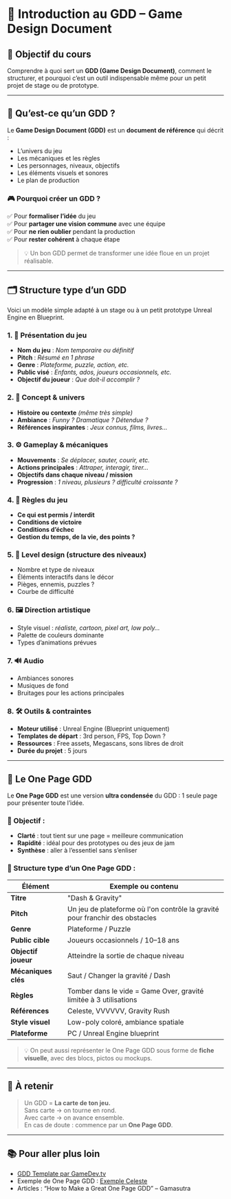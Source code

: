 # 📘 Introduction au GDD – Game Design Document

## 🎯 Objectif du cours

Comprendre à quoi sert un **GDD (Game Design Document)**, comment le structurer, et pourquoi c’est un outil indispensable même pour un petit projet de stage ou de prototype.

---

## 📖 Qu’est-ce qu’un GDD ?

Le **Game Design Document (GDD)** est un **document de référence** qui décrit :
- L’univers du jeu
- Les mécaniques et les règles
- Les personnages, niveaux, objectifs
- Les éléments visuels et sonores
- Le plan de production

### 🎮 Pourquoi créer un GDD ?

✅ Pour **formaliser l’idée** du jeu  
✅ Pour **partager une vision commune** avec une équipe  
✅ Pour **ne rien oublier** pendant la production  
✅ Pour **rester cohérent** à chaque étape

> 💡 Un bon GDD permet de transformer une idée floue en un projet réalisable.

---

## 🗂️ Structure type d’un GDD

Voici un modèle simple adapté à un stage ou à un petit prototype Unreal Engine en Blueprint.

### 1. 🎯 Présentation du jeu

- **Nom du jeu** : *Nom temporaire ou définitif*
- **Pitch** : *Résumé en 1 phrase*
- **Genre** : *Plateforme, puzzle, action, etc.*
- **Public visé** : *Enfants, ados, joueurs occasionnels, etc.*
- **Objectif du joueur** : *Que doit-il accomplir ?*

### 2. 🧠 Concept & univers

- **Histoire ou contexte** *(même très simple)*  
- **Ambiance** : *Funny ? Dramatique ? Détendue ?*  
- **Références inspirantes** : *Jeux connus, films, livres…*

### 3. ⚙️ Gameplay & mécaniques

- **Mouvements** : *Se déplacer, sauter, courir, etc.*  
- **Actions principales** : *Attraper, interagir, tirer…*  
- **Objectifs dans chaque niveau / mission**  
- **Progression** : *1 niveau, plusieurs ? difficulté croissante ?*

### 4. 📏 Règles du jeu

- **Ce qui est permis / interdit**  
- **Conditions de victoire**  
- **Conditions d’échec**  
- **Gestion du temps, de la vie, des points ?**

### 5. 🧱 Level design (structure des niveaux)

- Nombre et type de niveaux
- Éléments interactifs dans le décor
- Pièges, ennemis, puzzles ?
- Courbe de difficulté

### 6. 🖼️ Direction artistique

- Style visuel : *réaliste, cartoon, pixel art, low poly…*  
- Palette de couleurs dominante  
- Types d’animations prévues

### 7. 🔊 Audio

- Ambiances sonores
- Musiques de fond
- Bruitages pour les actions principales

### 8. 🛠️ Outils & contraintes

- **Moteur utilisé** : Unreal Engine (Blueprint uniquement)
- **Templates de départ** : 3rd person, FPS, Top Down ?
- **Ressources** : Free assets, Megascans, sons libres de droit
- **Durée du projet** : 5 jours

---

## 🧾 Le One Page GDD

Le **One Page GDD** est une version **ultra condensée** du GDD : 1 seule page pour présenter toute l’idée.

### 🎯 Objectif :
- **Clarté** : tout tient sur une page = meilleure communication
- **Rapidité** : idéal pour des prototypes ou des jeux de jam
- **Synthèse** : aller à l’essentiel sans s’enliser

### 📌 Structure type d’un One Page GDD :

| Élément           | Exemple ou contenu                                      |
|-------------------|----------------------------------------------------------|
| **Titre**          | "Dash & Gravity"                                        |
| **Pitch**          | Un jeu de plateforme où l'on contrôle la gravité pour franchir des obstacles |
| **Genre**          | Plateforme / Puzzle                                     |
| **Public cible**   | Joueurs occasionnels / 10–18 ans                        |
| **Objectif joueur**| Atteindre la sortie de chaque niveau                   |
| **Mécaniques clés**| Saut / Changer la gravité / Dash                       |
| **Règles**         | Tomber dans le vide = Game Over, gravité limitée à 3 utilisations |
| **Références**     | Celeste, VVVVVV, Gravity Rush                           |
| **Style visuel**   | Low-poly coloré, ambiance spatiale                     |
| **Plateforme**     | PC / Unreal Engine blueprint                           |

> 💡 On peut aussi représenter le One Page GDD sous forme de **fiche visuelle**, avec des blocs, pictos ou mockups.

---

## 🧠 À retenir

> Un GDD = **La carte de ton jeu.**  
> Sans carte → on tourne en rond.  
> Avec carte → on avance ensemble.  
> En cas de doute : commence par un **One Page GDD**.

---

## 📚 Pour aller plus loin

- [GDD Template par GameDev.tv](https://gamedevacademy.org/free-game-design-document-template/)
- Exemple de One Page GDD : [Exemple Celeste](https://twitter.com/mattmakesgames)
- Articles : “How to Make a Great One Page GDD” – Gamasutra

